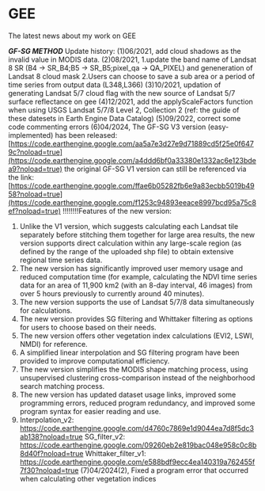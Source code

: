 # GEE
The latest news about my work on GEE

*****GF-SG METHOD*****
Update history:
(1)06/2021, add cloud shadows as the invalid value in MODIS data.
(2)08/2021, 1.update the band name of Landsat 8 SR (B4 -> SR_B4;B5 -> SR_B5;pixel_qa -> QA_PIXEL)
         and geneneration of Landsat 8 cloud mask
         2.Users can choose to save a sub area or a period of time series from output data (L348,L366)
(3)10/2021, updation of generating Landsat 5/7 cloud flag with the new source of Landsat 5/7 surface reflectance on gee 
(4)12/2021, add the applyScaleFactors function when using USGS Landsat 5/7/8 Level 2, Collection 2 (ref: the guide of these datesets in Earth Engine Data Catalog)
(5)09/2022, correct some code commenting errors
(6)04/2024, The GF-SG V3 version (easy-implemented) has been released: [https://code.earthengine.google.com/aa5a7e3d27e9d71889cd5f25e0f6479c?noload=true](https://code.earthengine.google.com/a4ddd6bf0a33380e1332ac6e123bdea9?noload=true)
the original GF-SG V1 version can still be referenced via the link: [https://code.earthengine.google.com/ffae6b05282fb6e9a83ecbb5019b4958?noload=true](https://code.earthengine.google.com/f1253c94893eeace8997bcd95a75c8ef?noload=true)
  !!!!!!!!Features of the new version:
  1. Unlike the V1 version, which suggests calculating each Landsat tile separately before stitching them together for large area results, the new version supports direct calculation within any large-scale region (as defined by the range of the uploaded shp file) to obtain extensive regional time series data.
  2. The new version has significantly improved user memory usage and reduced computation time (for example, calculating the NDVI time series data for an area of 11,900 km2 (with an 8-day interval, 46 images) from over 5 hours previously to currently around 40 minutes).
  3. The new version supports the use of Landsat 5/7/8 data simultaneously for calculations.
  4. The new version provides SG filtering and Whittaker filtering as options for users to choose based on their needs.
  5. The new version offers other vegetation index calculations (EVI2, LSWI, NMDI) for reference.
  6. A simplified linear interpolation and SG filtering program have been provided to improve computational efficiency.
  7. The new version simplifies the MODIS shape matching process, using unsupervised clustering cross-comparison instead of the neighborhood search matching process.
  8. The new version has updated dataset usage links, improved some programming errors, reduced program redundancy, and improved some program syntax for easier reading and use.
  9. Interpolation_v2: https://code.earthengine.google.com/d4760c7869e1d9044ea7d8f5dc3ab138?noload=true
     SG_filter_v2: https://code.earthengine.google.com/09260eb2e819bac048e958c0c8b8d40f?noload=true
     Whittaker_filter_v1: https://code.earthengine.google.com/e588bdf9ecc4ea140319a762455f7f30?noload=true
(7)04/2024(2), Fixed a program error that occurred when calculating other vegetation indices
